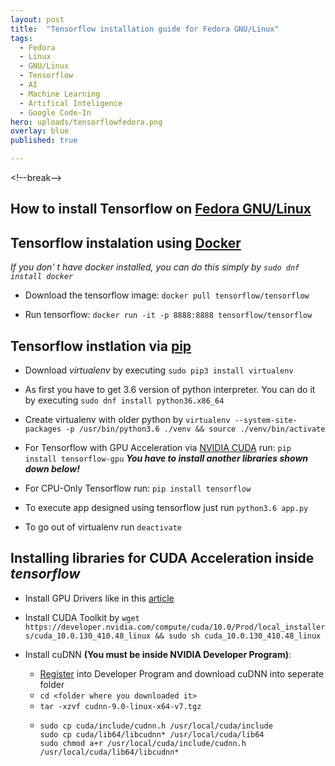 ```yaml
---
layout: post
title:  "Tensorflow installation guide for Fedora GNU/Linux"
tags:
  - Fedora
  - Linux
  - GNU/Linux
  - Tensorflow
  - AI
  - Machine Learning
  - Artifical Inteligence
  - Google Code-In
hero: uploads/tensorflowfedora.png
overlay: blue
published: true

---
```

<!–-break-–>
## How to install Tensorflow on [Fedora GNU/Linux](https://getfedora.org/)
## Tensorflow instalation using [Docker](https://www.docker.com/)
 *If you don' t have docker installed, you can do this simply by ```sudo dnf install docker```*
* Download the tensorflow image: ```docker pull tensorflow/tensorflow```

* Run tensorflow: ```docker run -it -p 8888:8888 tensorflow/tensorflow```

## Tensorflow instlation via [pip](https://pypi.org/project/pip/)
* Download *virtualenv* by executing ```sudo pip3 install virtualenv```

* As first you have to get 3.6 version of python interpreter. You can do it by executing ```sudo dnf install python36.x86_64```

* Create virtualenv with older python by ```virtualenv --system-site-packages -p /usr/bin/python3.6 ./venv && source ./venv/bin/activate```

* For Tensorflow with GPU Acceleration via [NVIDIA CUDA](https://en.wikipedia.org/wiki/CUDA) run: ```pip install tensorflow-gpu``` ***You have to install another libraries shown down below!***

* For CPU-Only Tensorflow run: ```pip install tensorflow```

* To execute app designed using tensorflow just run ```python3.6 app.py```

* To go out of virtualenv run ```deactivate```

## Installing libraries for CUDA Acceleration inside *tensorflow*

* Install GPU Drivers like in this [article](https://fedoramagazine.org/install-nvidia-gpu/)

* Install CUDA Toolkit by ```wget https://developer.nvidia.com/compute/cuda/10.0/Prod/local_installers/cuda_10.0.130_410.48_linux && sudo sh cuda_10.0.130_410.48_linux```

* Install cuDNN **(You must be inside NVIDIA Developer Program)**:
    * [Register](https://developer.nvidia.com/cudnn) into Developer Program and download cuDNN into seperate folder
    * ```cd <folder where you downloaded it>```
    * ```tar -xzvf cudnn-9.0-linux-x64-v7.tgz```
    * ```
      sudo cp cuda/include/cudnn.h /usr/local/cuda/include
      sudo cp cuda/lib64/libcudnn* /usr/local/cuda/lib64
      sudo chmod a+r /usr/local/cuda/include/cudnn.h /usr/local/cuda/lib64/libcudnn*
      ```
